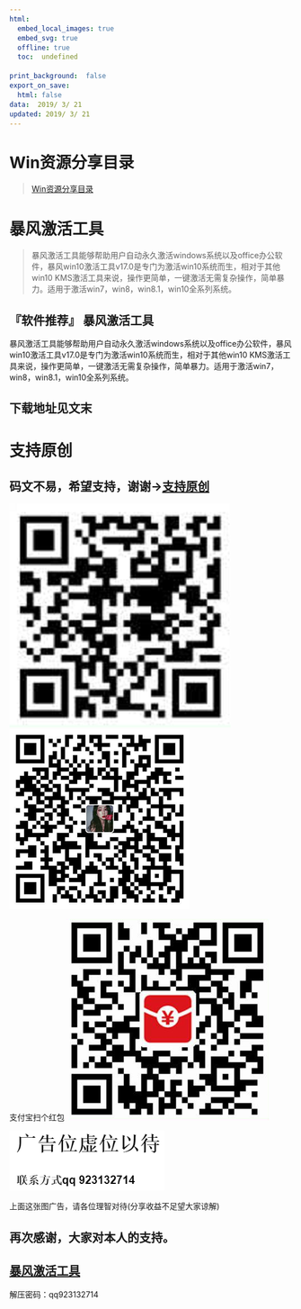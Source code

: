 ```yaml
---
html:
  embed_local_images: true
  embed_svg: true
  offline: true
  toc:  undefined

print_background:  false
export_on_save:
  html: false
data:  2019/ 3/ 21
updated: 2019/ 3/ 21
---
```


# Win资源分享目录

> [Win资源分享目录](https://blog.csdn.net/qq923132714/article/details/83108491 "Win资源分享目录")


# 暴风激活工具

>  暴风激活工具能够帮助用户自动永久激活windows系统以及office办公软件，暴风win10激活工具v17.0是专门为激活win10系统而生，相对于其他win10 KMS激活工具来说，操作更简单，一键激活无需复杂操作，简单暴力。适用于激活win7，win8，win8.1，win10全系列系统。


## 『软件推荐』 暴风激活工具

暴风激活工具能够帮助用户自动永久激活windows系统以及office办公软件，暴风win10激活工具v17.0是专门为激活win10系统而生，相对于其他win10 KMS激活工具来说，操作更简单，一键激活无需复杂操作，简单暴力。适用于激活win7，win8，win8.1，win10全系列系统。
## 下载地址见文末

 # 支持原创


 ## 码文不易，希望支持，谢谢->**[支持原创](http://blog.csdn.net/qq923132714/article/details/79399145)**
 ![微信支付](https://raw.githubusercontent.com/923132714/my_picture/master/blog/support/weixin.png)![微信支付](https://raw.githubusercontent.com/923132714/my_picture/master/blog/support/支付宝.png)

 支付宝扫个红包
 ![支付宝扫个红包](https://raw.githubusercontent.com/923132714/my_picture/master/blog/support/扫码领红包.png "扫码领红包")

 ![广告位](https://raw.githubusercontent.com/923132714/my_picture/master/blog/support/广告位.png "广告")

 上面这张图广告，请各位理智对待(分享收益不足望大家谅解)

 ## 再次感谢，大家对本人的支持。


## [暴风激活工具 ](http://u16848854.ctfile.net/fs/16848854-355338697 " PC暴风激活工具 ")

解压密码：qq923132714
